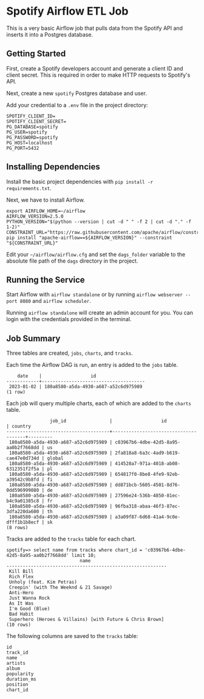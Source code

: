 # Spotify Airflow ETL Job

This is a very basic Airflow job that pulls data from the Spotify API and inserts it into a Postgres database.

## Getting Started
First, create a Spotify developers account and generate a client ID and client secret. This is required in order to make HTTP requests to Spotify's API.

Next, create a new `spotify` Postgres database and user.

Add your credential to a `.env` file in the project directory:

```
SPOTIFY_CLIENT_ID=
SPOTIFY_CLIENT_SECRET=
PG_DATABASE=spotify
PG_USER=spotify
PG_PASSWORD=spotify
PG_HOST=localhost
PG_PORT=5432
```

## Installing Dependencies
Install the basic project dependencies with `pip install -r requirements.txt`.

Next, we have to install Airflow.

```
export AIRFLOW_HOME=~/airflow
AIRFLOW_VERSION=2.5.0
PYTHON_VERSION="$(python --version | cut -d " " -f 2 | cut -d "." -f 1-2)"
CONSTRAINT_URL="https://raw.githubusercontent.com/apache/airflow/constraints-${AIRFLOW_VERSION}/constraints-${PYTHON_VERSION}.txt"
pip install "apache-airflow==${AIRFLOW_VERSION}" --constraint "${CONSTRAINT_URL}"
```

Edit your `~/airflow/airflow.cfg` and set the `dags_folder` variable to the absolute file path of the `dags` directory in the project.

## Running the Service
Start Airflow with `airflow standalone` or by running `airflow webserver --port 8080` and `airflow scheduler`.

Running `airflow standalone` will create an admin account for you. You can login with the credentials provided in the terminal.

## Job Summary
Three tables are created, `jobs`, `charts`, and `tracks`.

Each time the Airflow DAG is run, an entry is added to the `jobs` table.
```
    date    |                  id                  
------------+--------------------------------------
 2023-01-02 | 180a8580-a5da-4930-a687-a52c6d975989
(1 row)
```

Each job will query multiple charts, each of which are added to the `charts` table.
```
                job_id                |                  id                  | country 
--------------------------------------+--------------------------------------+---------
 180a8580-a5da-4930-a687-a52c6d975989 | c03967b6-4dbe-42d5-8a95-aa0b2f7668dd | us
 180a8580-a5da-4930-a687-a52c6d975989 | 2fa818a8-6a3c-4ad9-b619-cae47e0d734d | global
 180a8580-a5da-4930-a687-a52c6d975989 | 414528a7-971a-4018-ab08-6312351f2f5a | pl
 180a8580-a5da-4930-a687-a52c6d975989 | 654817f0-8be8-4fe9-92eb-a39542c9b8fd | fi
 180a8580-a5da-4930-a687-a52c6d975989 | dd871bcb-5605-4501-8d76-0dd596999080 | de
 180a8580-a5da-4930-a687-a52c6d975989 | 27596e24-536b-4850-81ec-b4c9a01385c8 | fr
 180a8580-a5da-4930-a687-a52c6d975989 | 96fba318-abaa-46f3-87ec-3dfa220da600 | th
 180a8580-a5da-4930-a687-a52c6d975989 | a3a09f87-6d68-41a4-9c0e-dfff1b1b8ecf | sk
(8 rows)
```

Tracks are added to the `tracks` table for each chart.
```
spotify=> select name from tracks where chart_id = 'c03967b6-4dbe-42d5-8a95-aa0b2f7668dd' limit 10;
                           name                            
-----------------------------------------------------------
 Kill Bill
 Rich Flex
 Unholy (feat. Kim Petras)
 Creepin' (with The Weeknd & 21 Savage)
 Anti-Hero
 Just Wanna Rock
 As It Was
 I'm Good (Blue)
 Bad Habit
 Superhero (Heroes & Villains) [with Future & Chris Brown]
(10 rows)
```

The following columns are saved to the `tracks` table:
```
id
track_id
name
artists
album
popularity
duration_ms
position
chart_id
```
